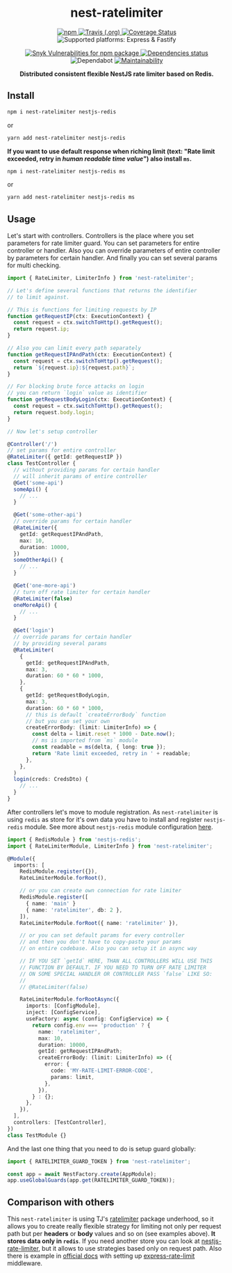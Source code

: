 <h1 align="center">nest-ratelimiter</h1>

<p align="center">
  <a href="https://www.npmjs.com/package/nest-ratelimiter">
    <img alt="npm" src="https://img.shields.io/npm/v/nest-ratelimiter" />
  </a>
  <a href="https://travis-ci.org/iamolegga/nestjs-ratelimiter">
    <img alt="Travis (.org)" src="https://img.shields.io/travis/iamolegga/nestjs-ratelimiter" />
  </a>
  <a href="https://coveralls.io/github/iamolegga/nestjs-ratelimiter?branch=master">
    <img alt="Coverage Status" src="https://coveralls.io/repos/github/iamolegga/nestjs-ratelimiter/badge.svg?branch=master" />
  </a>
  <img alt="Supported platforms: Express & Fastify" src="https://img.shields.io/badge/platforms-Express%20%26%20Fastify-green" />
</p>
<p align="center">
  <a href="https://snyk.io/test/github/iamolegga/nestjs-ratelimiter">
    <img alt="Snyk Vulnerabilities for npm package" src="https://img.shields.io/snyk/vulnerabilities/npm/nest-ratelimiter" />
  </a>
  <a href="https://david-dm.org/iamolegga/nestjs-ratelimiter">
    <img alt="Dependencies status" src="https://badgen.net/david/dep/iamolegga/nestjs-ratelimiter">
  </a>
  <img alt="Dependabot" src="https://badgen.net/dependabot/iamolegga/nestjs-ratelimiter/?icon=dependabot">
  <a href="https://codeclimate.com/github/iamolegga/nestjs-ratelimiter">
    <img alt="Maintainability" src="https://badgen.net/codeclimate/maintainability/iamolegga/nestjs-ratelimiter">
  </a>
</p>

<p align="center"><b>Distributed consistent flexible NestJS rate limiter based on Redis.</b></p>

## Install

```sh
npm i nest-ratelimiter nestjs-redis
```

or

```sh
yarn add nest-ratelimiter nestjs-redis
```

**If you want to use default response when riching limit (text: "Rate limit exceeded, retry in _human readable time value_") also install `ms`.**

```sh
npm i nest-ratelimiter nestjs-redis ms
```

or

```sh
yarn add nest-ratelimiter nestjs-redis ms
```

## Usage

Let's start with controllers.
Controllers is the place where you set parameters for rate limiter guard.
You can set parameters for entire controller or handler.
Also you can override parameters of entire controller by parameters for certain handler.
And finally you can set several params for multi checking.

```ts
import { RateLimiter, LimiterInfo } from 'nest-ratelimiter';

// Let's define several functions that returns the identifier
// to limit against.

// This is functions for limiting requests by IP
function getRequestIP(ctx: ExecutionContext) {
  const request = ctx.switchToHttp().getRequest();
  return request.ip;
}

// Also you can limit every path separately
function getRequestIPAndPath(ctx: ExecutionContext) {
  const request = ctx.switchToHttp().getRequest();
  return `${request.ip}:${request.path}`;
}

// For blocking brute force attacks on login
// you can return `login` value as identifier
function getRequestBodyLogin(ctx: ExecutionContext) {
  const request = ctx.switchToHttp().getRequest();
  return request.body.login;
}

// Now let's setup controller

@Controller('/')
// set params for entire controller
@RateLimiter({ getId: getRequestIP })
class TestController {
  // without providing params for certain handler
  // will inherit params of entire controller
  @Get('some-api')
  someApi() {
    // ...
  }

  @Get('some-other-api')
  // override params for certain handler
  @RateLimiter({
    getId: getRequestIPAndPath,
    max: 10,
    duration: 10000,
  })
  someOtherApi() {
    // ...
  }

  @Get('one-more-api')
  // turn off rate limiter for certain handler
  @RateLimiter(false)
  oneMoreApi() {
    // ...
  }

  @Get('login')
  // override params for certain handler
  // by providing several params
  @RateLimiter(
    {
      getId: getRequestIPAndPath,
      max: 3,
      duration: 60 * 60 * 1000,
    },
    {
      getId: getRequestBodyLogin,
      max: 3,
      duration: 60 * 60 * 1000,
      // this is default `createErrorBody` function
      // but you can set your own
      createErrorBody: (limit: LimiterInfo) => {
        const delta = limit.reset * 1000 - Date.now();
        // ms is imported from `ms` module
        const readable = ms(delta, { long: true });
        return 'Rate limit exceeded, retry in ' + readable;
      },
    },
  )
  login(creds: CredsDto) {
    // ...
  }
}
```

After controllers let's move to module registration.
As `nest-ratelimiter` is using `redis` as store for it's own data you have to install and register `nestjs-redis` module.
See more about `nestjs-redis` module configuration [here](https://www.npmjs.com/package/nestjs-redis).

```ts
import { RedisModule } from 'nestjs-redis';
import { RateLimiterModule, LimiterInfo } from 'nest-ratelimiter';

@Module({
  imports: [
    RedisModule.register({}),
    RateLimiterModule.forRoot(),

    // or you can create own connection for rate limiter
    RedisModule.register([
      { name: 'main' }
      { name: 'ratelimiter', db: 2 },
    ]),
    RateLimiterModule.forRoot({ name: 'ratelimiter' }),

    // or you can set default params for every controller
    // and then you don't have to copy-paste your params
    // on entire codebase. Also you can setup it in async way

    // IF YOU SET `getId` HERE, THAN ALL CONTROLLERS WILL USE THIS
    // FUNCTION BY DEFAULT. IF YOU NEED TO TURN OFF RATE LIMITER
    // ON SOME SPECIAL HANDLER OR CONTROLLER PASS `false` LIKE SO:
    //
    // @RateLimiter(false)

    RateLimiterModule.forRootAsync({
      imports: [ConfigModule],
      inject: [ConfigService],
      useFactory: async (config: ConfigService) => {
        return config.env === 'production' ? {
          name: 'ratelimiter',
          max: 10,
          duration: 10000,
          getId: getRequestIPAndPath;
          createErrorBody: (limit: LimiterInfo) => ({
            error: {
              code: 'MY-RATE-LIMIT-ERROR-CODE',
              params: limit,
            },
          }),
        } : {};
      },
    }),
  ],
  controllers: [TestController],
})
class TestModule {}
```

And the last one thing that you need to do is setup guard globally:

```ts
import { RATELIMITER_GUARD_TOKEN } from 'nest-ratelimiter';

const app = await NestFactory.create(AppModule);
app.useGlobalGuards(app.get(RATELIMITER_GUARD_TOKEN));
```

## Comparison with others

This `nest-ratelimiter` is using TJ's [ratelimiter](https://www.npmjs.com/package/ratelimiter) package underhood, so it allows you to create really flexible strategy for limiting not only per request path but per **headers** or **body** values and so on (see examples above). **It stores data only in `redis`**. If you need another store you can look at [nestjs-rate-limiter](https://www.npmjs.com/package/nestjs-rate-limiter), but it allows to use strategies based only on request path. Also there is example in [official docs](https://docs.nestjs.com/techniques/security#rate-limiting) with setting up [express-rate-limit](https://www.npmjs.com/package/express-rate-limit) middleware.
